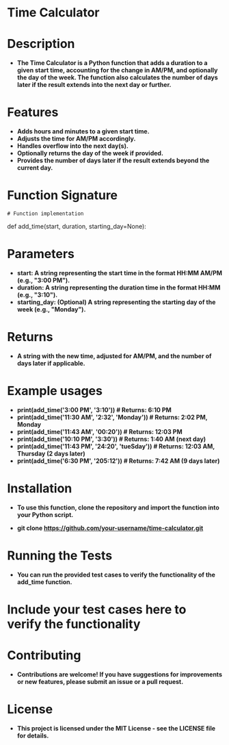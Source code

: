 # Time Calculator

# Description
- **The Time Calculator is a Python function that adds a duration to a given start time, accounting for the change in AM/PM, and optionally the day of the week. The function also calculates the number of days later if the result extends into the next day or further.**

# Features

- **Adds hours and minutes to a given start time.**
- **Adjusts the time for AM/PM accordingly.**
- **Handles overflow into the next day(s).**
- **Optionally returns the day of the week if provided.**
- **Provides the number of days later if the result extends beyond the current day.**

# Function Signature
    # Function implementation
def add_time(start, duration, starting_day=None):
  
# Parameters
- **start: A string representing the start time in the format HH:MM AM/PM (e.g., "3:00 PM").**
- **duration: A string representing the duration time in the format HH:MM (e.g., "3:10").**
- **starting_day: (Optional) A string representing the starting day of the week (e.g., "Monday").**

# Returns
- **A string with the new time, adjusted for AM/PM, and the number of days later if applicable.**

# Example usages
- **print(add_time('3:00 PM', '3:10'))  # Returns: 6:10 PM**
- **print(add_time('11:30 AM', '2:32', 'Monday'))  # Returns: 2:02 PM, Monday**
- **print(add_time('11:43 AM', '00:20'))  # Returns: 12:03 PM**
- **print(add_time('10:10 PM', '3:30'))  # Returns: 1:40 AM (next day)**
- **print(add_time('11:43 PM', '24:20', 'tueSday'))  # Returns: 12:03 AM, Thursday (2 days later)**
- **print(add_time('6:30 PM', '205:12'))  # Returns: 7:42 AM (9 days later)**

# Installation
- **To use this function, clone the repository and import the function into your Python script.**

- **git clone https://github.com/your-username/time-calculator.git**

# Running the Tests
- **You can run the provided test cases to verify the functionality of the add_time function.**

# Include your test cases here to verify the functionality

# Contributing
- **Contributions are welcome! If you have suggestions for improvements or new features, please submit an issue or a pull request.**

# License
- **This project is licensed under the MIT License - see the LICENSE file for details.**

